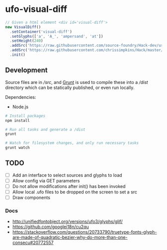 # ufo-visual-diff

```js
// Given a html element <div id='visual-diff'>
new VisualDiff()
  .setContainer('visual-diff')
  .setGlyphs(['a', 'A_', 'ampersand', 'at'])
  .setHeight(240)
  .addSrc('https://raw.githubusercontent.com/source-foundry/Hack-dev/usability/source/ufo/Hack/Hack-Regular.ufo')
  .addSrc('https://raw.githubusercontent.com/chrissimpkins/Hack/master/source/ufo/vfb2ufo/Hack-Regular.ufo')
  .init()
```

## Development

Source files are in _/src_, and [Grunt](https://www.gruntjs.com) is used to compile these into a _/dist_ directory which can be statically published, or even run locally.

Dependencies:
- Node.js

```sh
# Install packages
npm install

# Run all tasks and generate a /dist
grunt

# Watch for filesystem changes, and only run necessary tasks
grunt watch
```

## TODO

- [ ] Add an interface to select sources and glyphs to load
- [ ] Allow config via GET parameters
- [ ] Do not allow modifications after init() has been invoked
- [ ] Allow local .ufo files to be dropped on the screen to set a src
- [ ] Draw components

### Docs

- http://unifiedfontobject.org/versions/ufo3/glyphs/glif/
- https://github.com/googlei18n/cu2qu
- https://stackoverflow.com/questions/20733790/truetype-fonts-glyph-are-made-of-quadratic-bezier-why-do-more-than-one-consecu#20772557

